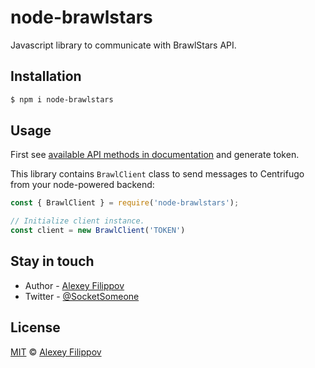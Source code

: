 # node-brawlstars

Javascript library to communicate with BrawlStars API.

## Installation

```bash
$ npm i node-brawlstars
```

## Usage

First see [available API methods in documentation](https://developer.brawlstars.com/#/) and generate token.

This library contains `BrawlClient` class to send messages to Centrifugo from your node-powered backend:

```javascript
const { BrawlClient } = require('node-brawlstars');

// Initialize client instance.
const client = new BrawlClient('TOKEN')
```

## Stay in touch

* Author - [Alexey Filippov](https://t.me/socketsomeone)
* Twitter - [@SocketSomeone](https://twitter.com/SocketSomeone)

## License

[MIT](https://github.com/SocketSomeone/necord/blob/master/LICENSE) © [Alexey Filippov](https://github.com/SocketSomeone)
